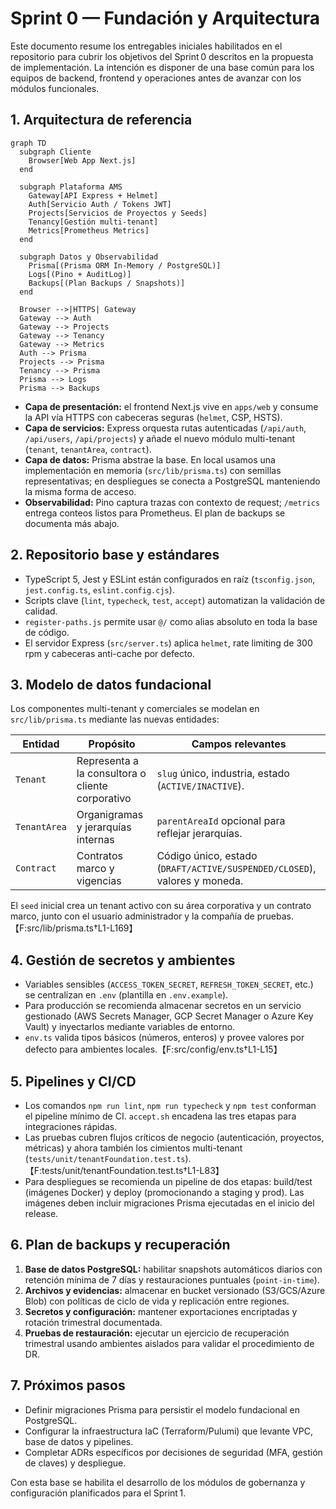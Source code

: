 # Sprint 0 — Fundación y Arquitectura

Este documento resume los entregables iniciales habilitados en el repositorio para cubrir los objetivos del Sprint 0 descritos en la propuesta de implementación. La intención es disponer de una base común para los equipos de backend, frontend y operaciones antes de avanzar con los módulos funcionales.

## 1. Arquitectura de referencia

```mermaid
graph TD
  subgraph Cliente
    Browser[Web App Next.js]
  end

  subgraph Plataforma AMS
    Gateway[API Express + Helmet]
    Auth[Servicio Auth / Tokens JWT]
    Projects[Servicios de Proyectos y Seeds]
    Tenancy[Gestión multi-tenant]
    Metrics[Prometheus Metrics]
  end

  subgraph Datos y Observabilidad
    Prisma[(Prisma ORM In-Memory / PostgreSQL)]
    Logs[(Pino + AuditLog)]
    Backups[(Plan Backups / Snapshots)]
  end

  Browser -->|HTTPS| Gateway
  Gateway --> Auth
  Gateway --> Projects
  Gateway --> Tenancy
  Gateway --> Metrics
  Auth --> Prisma
  Projects --> Prisma
  Tenancy --> Prisma
  Prisma --> Logs
  Prisma --> Backups
```

- **Capa de presentación:** el frontend Next.js vive en `apps/web` y consume la API vía HTTPS con cabeceras seguras (`helmet`, CSP, HSTS).
- **Capa de servicios:** Express orquesta rutas autenticadas (`/api/auth`, `/api/users`, `/api/projects`) y añade el nuevo módulo multi-tenant (`tenant`, `tenantArea`, `contract`).
- **Capa de datos:** Prisma abstrae la base. En local usamos una implementación en memoria (`src/lib/prisma.ts`) con semillas representativas; en despliegues se conecta a PostgreSQL manteniendo la misma forma de acceso.
- **Observabilidad:** Pino captura trazas con contexto de request; `/metrics` entrega conteos listos para Prometheus. El plan de backups se documenta más abajo.

## 2. Repositorio base y estándares

- TypeScript 5, Jest y ESLint están configurados en raíz (`tsconfig.json`, `jest.config.ts`, `eslint.config.cjs`).
- Scripts clave (`lint`, `typecheck`, `test`, `accept`) automatizan la validación de calidad.
- `register-paths.js` permite usar `@/` como alias absoluto en toda la base de código.
- El servidor Express (`src/server.ts`) aplica `helmet`, rate limiting de 300 rpm y cabeceras anti-cache por defecto.

## 3. Modelo de datos fundacional

Los componentes multi-tenant y comerciales se modelan en `src/lib/prisma.ts` mediante las nuevas entidades:

| Entidad | Propósito | Campos relevantes |
| --- | --- | --- |
| `Tenant` | Representa a la consultora o cliente corporativo | `slug` único, industria, estado (`ACTIVE/INACTIVE`). |
| `TenantArea` | Organigramas y jerarquías internas | `parentAreaId` opcional para reflejar jerarquías. |
| `Contract` | Contratos marco y vigencias | Código único, estado (`DRAFT/ACTIVE/SUSPENDED/CLOSED`), valores y moneda. |

El `seed` inicial crea un tenant activo con su área corporativa y un contrato marco, junto con el usuario administrador y la compañía de pruebas.【F:src/lib/prisma.ts†L1-L169】

## 4. Gestión de secretos y ambientes

- Variables sensibles (`ACCESS_TOKEN_SECRET`, `REFRESH_TOKEN_SECRET`, etc.) se centralizan en `.env` (plantilla en `.env.example`).
- Para producción se recomienda almacenar secretos en un servicio gestionado (AWS Secrets Manager, GCP Secret Manager o Azure Key Vault) y inyectarlos mediante variables de entorno.
- `env.ts` valida tipos básicos (números, enteros) y provee valores por defecto para ambientes locales.【F:src/config/env.ts†L1-L15】

## 5. Pipelines y CI/CD

- Los comandos `npm run lint`, `npm run typecheck` y `npm test` conforman el pipeline mínimo de CI. `accept.sh` encadena las tres etapas para integraciones rápidas.
- Las pruebas cubren flujos críticos de negocio (autenticación, proyectos, métricas) y ahora también los cimientos multi-tenant (`tests/unit/tenantFoundation.test.ts`).【F:tests/unit/tenantFoundation.test.ts†L1-L83】
- Para despliegues se recomienda un pipeline de dos etapas: build/test (imágenes Docker) y deploy (promocionando a staging y prod). Las imágenes deben incluir migraciones Prisma ejecutadas en el inicio del release.

## 6. Plan de backups y recuperación

1. **Base de datos PostgreSQL:** habilitar snapshots automáticos diarios con retención mínima de 7 días y restauraciones puntuales (`point-in-time`).
2. **Archivos y evidencias:** almacenar en bucket versionado (S3/GCS/Azure Blob) con políticas de ciclo de vida y replicación entre regiones.
3. **Secretos y configuración:** mantener exportaciones encriptadas y rotación trimestral documentada.
4. **Pruebas de restauración:** ejecutar un ejercicio de recuperación trimestral usando ambientes aislados para validar el procedimiento de DR.

## 7. Próximos pasos

- Definir migraciones Prisma para persistir el modelo fundacional en PostgreSQL.
- Configurar la infraestructura IaC (Terraform/Pulumi) que levante VPC, base de datos y pipelines.
- Completar ADRs específicos por decisiones de seguridad (MFA, gestión de claves) y despliegue.

Con esta base se habilita el desarrollo de los módulos de gobernanza y configuración planificados para el Sprint 1.
